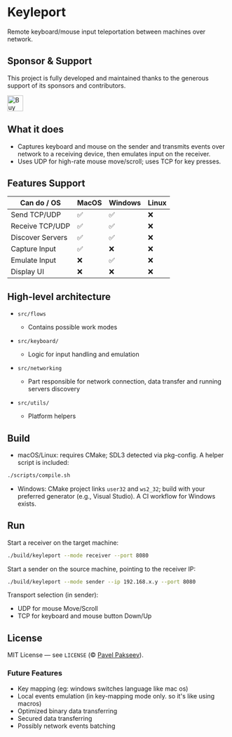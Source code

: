 # Keyleport

Remote keyboard/mouse input teleportation between machines over network.

## Sponsor & Support

This project is fully developed and maintained thanks to the generous support of its sponsors and contributors.

<a href='https://ko-fi.com/Y8Y315L7NK' target='_blank'><img height='36' style='border:0px;height:36px;' src='https://storage.ko-fi.com/cdn/kofi2.png?v=6' border='0' alt='Buy Me a Coffee at ko-fi.com' /></a>

## What it does

- Captures keyboard and mouse on the sender and transmits events over network to a receiving device, then emulates input on the receiver.
- Uses UDP for high-rate mouse move/scroll; uses TCP for key presses.

## Features Support

| Can do / OS      | MacOS | Windows | Linux |
| ---------------- | ----- | ------- | ----- |
| Send TCP/UDP     | ✅    | ✅      | ❌    |
| Receive TCP/UDP  | ✅    | ✅      | ❌    |
| Discover Servers | ✅    | ✅      | ❌    |
| Capture Input    | ✅    | ❌      | ❌    |
| Emulate Input    | ❌    | ✅      | ❌    |
| Display UI       | ❌    | ❌      | ❌    |

## High-level architecture

- `src/flows`

  - Contains possible work modes

- `src/keyboard/`

  - Logic for input handling and emulation

- `src/networking`

  - Part responsible for network connection, data transfer and running servers discovery

- `src/utils/`
  - Platform helpers

## Build

- macOS/Linux: requires CMake; SDL3 detected via pkg-config. A helper script is included:

```sh
./scripts/compile.sh
```

- Windows: CMake project links `user32` and `ws2_32`; build with your preferred generator (e.g., Visual Studio). A CI workflow for Windows exists.

## Run

Start a receiver on the target machine:

```sh
./build/keyleport --mode receiver --port 8080
```

Start a sender on the source machine, pointing to the receiver IP:

```sh
./build/keyleport --mode sender --ip 192.168.x.y --port 8080
```

Transport selection (in sender):

- UDP for mouse Move/Scroll
- TCP for keyboard and mouse button Down/Up

## License

MIT License — see `LICENSE` (© [Pavel Pakseev](https://www.linkedin.com/in/pavel-pakseev/)).

### Future Features

- Key mapping (eg: windows switches language like mac os)
- Local events emulation (in key-mapping mode only. so it's like using macros)
- Optimized binary data transferring
- Secured data transferring
- Possibly network events batching
